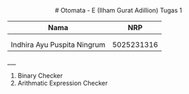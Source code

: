<center>
  # Otomata - E (Ilham Gurat Adillion) Tugas 1

  | Nama                      | NRP        |
  |:-------------------------:|:----------:|
  |                           |            |
  |                           |            |
  | Indhira Ayu Puspita Ningrum | 5025231316 |
</center>
___

1. Binary Checker
2. Arithmatic Expression Checker
